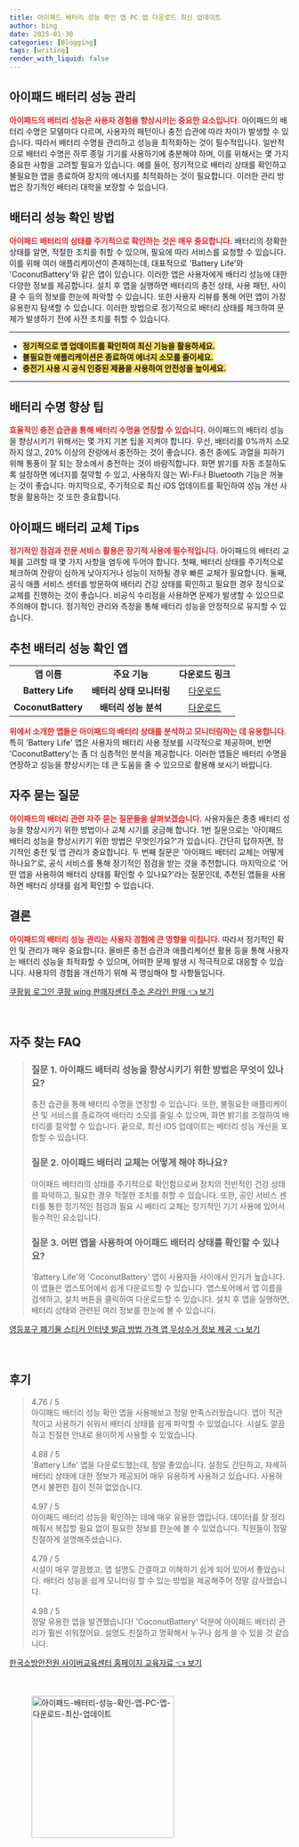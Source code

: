 ```yaml
---
title: 아이패드 배터리 성능 확인 앱 PC 앱 다운로드 최신 업데이트
author: bing
date: 2025-01-30
categories: [Blogging]
tags: [writing]
render_with_liquid: false
---
```

<h2 id='아이패드_배터리_성능_관리'>아이패드 배터리 성능 관리</h2>

<p><b><span style="color: #ee2323;">아이패드의 배터리 성능은 사용자 경험을 향상시키는 중요한 요소입니다.</span></b> 아이패드의 배터리 수명은 모델마다 다르며, 사용자의 패턴이나 충전 습관에 따라 차이가 발생할 수 있습니다. 따라서 배터리 수명을 관리하고 성능을 최적화하는 것이 필수적입니다. 일반적으로 배터리 수명은 하루 종일 기기를 사용하기에 충분해야 하며, 이를 위해서는 몇 가지 중요한 사항을 고려할 필요가 있습니다. 예를 들어, 정기적으로 배터리 상태를 확인하고 불필요한 앱을 종료하여 장치의 에너지를 최적화하는 것이 필요합니다. 이러한 관리 방법은 장기적인 배터리 대학을 보장할 수 있습니다.</p>

<h2 id='배터리_성능_확인_방법'>배터리 성능 확인 방법</h2>

<p><b><span style="color: #ee2323;">아이패드 배터리의 상태를 주기적으로 확인하는 것은 매우 중요합니다.</span></b> 배터리의 정확한 상태를 알면, 적절한 조치를 취할 수 있으며, 필요에 따라 서비스를 요청할 수 있습니다. 이를 위해 여러 애플리케이션이 존재하는데, 대표적으로 'Battery Life'와 'CoconutBattery'와 같은 앱이 있습니다. 이러한 앱은 사용자에게 배터리 성능에 대한 다양한 정보를 제공합니다. 설치 후 앱을 실행하면 배터리의 충전 상태, 사용 패턴, 사이클 수 등의 정보를 한눈에 파악할 수 있습니다. 또한 사용자 리뷰를 통해 어떤 앱이 가장 유용한지 탐색할 수 있습니다. 이러한 방법으로 정기적으로 배터리 상태를 체크하여 문제가 발생하기 전에 사전 조치를 취할 수 있습니다.</p>

<hr />

<ul>
    <li><b><span style="background-color: #ffe066;">정기적으로 앱 업데이트를 확인하여 최신 기능을 활용하세요.</span></b></li>
    <li><b><span style="background-color: #ffe066;">불필요한 애플리케이션은 종료하여 에너지 소모를 줄이세요.</span></b></li>
    <li><b><span style="background-color: #ffe066;">충전기 사용 시 공식 인증된 제품을 사용하여 안전성을 높이세요.</span></b></li>
</ul>

<hr />

<h2 id='배터리_수명_향상_팁'>배터리 수명 향상 팁</h2>

<p><b><span style="color: #ee2323;">효율적인 충전 습관을 통해 배터리 수명을 연장할 수 있습니다.</span></b> 아이패드의 배터리 성능을 향상시키기 위해서는 몇 가지 기본 팁을 지켜야 합니다. 우선, 배터리를 0%까지 소모하지 않고, 20% 이상의 잔량에서 충전하는 것이 좋습니다. 충전 중에도 과열을 피하기 위해 통풍이 잘 되는 장소에서 충전하는 것이 바람직합니다. 화면 밝기를 자동 조절하도록 설정하면 에너지를 절약할 수 있고, 사용하지 않는 Wi-Fi나 Bluetooth 기능은 꺼놓는 것이 좋습니다. 마지막으로, 주기적으로 최신 iOS 업데이트를 확인하여 성능 개선 사항을 활용하는 것 또한 중요합니다.</p>

<h2 id='아이패드_배터리_교체_Tips'>아이패드 배터리 교체 Tips</h2>

<p><b><span style="color: #ee2323;">정기적인 점검과 전문 서비스 활용은 장기적 사용에 필수적입니다.</span></b> 아이패드의 배터리 교체를 고려할 때 몇 가지 사항을 염두에 두어야 합니다. 첫째, 배터리 상태를 주기적으로 체크하여 잔량이 심하게 낮아지거나 성능이 저하될 경우 빠른 교체가 필요합니다. 둘째, 공식 애플 서비스 센터를 방문하여 배터리 건강 상태를 확인하고 필요한 경우 정식으로 교체를 진행하는 것이 좋습니다. 비공식 수리점을 사용하면 문제가 발생할 수 있으므로 주의해야 합니다. 정기적인 관리와 측정을 통해 배터리 성능을 안정적으로 유지할 수 있습니다.</p>

<h2 id='추천_배터리_성능_확인_앱'>추천 배터리 성능 확인 앱</h2>

<table>
    <tr>
        <td style="text-align: center; height: 17px;"><b>앱 이름</b></td>
        <td style="text-align: center; height: 17px;"><b>주요 기능</b></td>
        <td style="text-align: center; height: 17px;"><b>다운로드 링크</b></td>
    </tr>
    <tr>
        <td style="text-align: center; height: 17px;"><b>Battery Life</b></td>
        <td style="text-align: center; height: 17px;"><b>배터리 상태 모니터링</b></td>
        <td style="text-align: center; height: 17px;"><a href="https://apps.apple.com/us/app/battery-life/id264116187">다운로드</a></td>
    </tr>
    <tr>
        <td style="text-align: center; height: 17px;"><b>CoconutBattery</b></td>
        <td style="text-align: center; height: 17px;"><b>배터리 성능 분석</b></td>
        <td style="text-align: center; height: 17px;"><a href="https://www.coconut-flavour.com/coconutbattery/">다운로드</a></td>
    </tr>
</table>

<p><b><span style="color: #ee2323;">위에서 소개한 앱들은 아이패드의 배터리 상태를 분석하고 모니터링하는 데 유용합니다.</span></b> 특히 'Battery Life' 앱은 사용자의 배터리 사용 정보를 시각적으로 제공하며, 반면 'CoconutBattery'는 좀 더 심층적인 분석을 제공합니다. 이러한 앱들은 배터리 수명을 연장하고 성능을 향상시키는 데 큰 도움을 줄 수 있으므로 활용해 보시기 바랍니다.</p>

<h2 id='자주_묻는_질문'>자주 묻는 질문</h2>

<p><b><span style="color: #ee2323;">아이패드의 배터리 관련 자주 묻는 질문들을 살펴보겠습니다.</span></b> 사용자들은 종종 배터리 성능을 향상시키기 위한 방법이나 교체 시기를 궁금해 합니다. 1번 질문으로는 '아이패드 배터리 성능을 향상시키기 위한 방법은 무엇인가요?'가 있습니다. 간단히 답하자면, 정기적인 충전 및 앱 관리가 중요합니다. 두 번째 질문은 '아이패드 배터리 교체는 어떻게 하나요?'로, 공식 서비스를 통해 정기적인 점검을 받는 것을 추천합니다. 마지막으로 '어떤 앱을 사용하여 배터리 상태를 확인할 수 있나요?'라는 질문인데, 추천된 앱들을 사용하면 배터리 상태를 쉽게 확인할 수 있습니다.</p>

<h2 id='결론'>결론</h2>

<p><b><span style="color: #ee2323;">아이패드의 배터리 성능 관리는 사용자 경험에 큰 영향을 미칩니다.</span></b> 따라서 정기적인 확인 및 관리가 매우 중요합니다. 올바른 충전 습관과 애플리케이션 활용 등을 통해 사용자는 배터리 성능을 최적화할 수 있으며, 어떠한 문제 발생 시 적극적으로 대응할 수 있습니다. 사용자의 경험을 개선하기 위해 꼭 명심해야 할 사항들입니다.</p>
<p><a class="click-button" title="쿠팡윙 로그인 쿠팡 wing 판매자센터 주소 온라인 판매" href="https://yellowplanner.github.io/posts/%EC%BF%A0%ED%8C%A1%EC%9C%99-%EB%A1%9C%EA%B7%B8%EC%9D%B8-%EC%BF%A0%ED%8C%A1-wing-%ED%8C%90%EB%A7%A4%EC%9E%90%EC%84%BC%ED%84%B0-%EC%A3%BC%EC%86%8C-%EC%98%A8%EB%9D%BC%EC%9D%B8-%ED%8C%90%EB%A7%A4/" rel="dofollow">쿠팡윙 로그인 쿠팡 wing 판매자센터 주소 온라인 판매 👈 보기</a></p><br>
<h2 id='자주_찾는_FAQ'>자주 찾는 FAQ</h2>
<div itemscope="" itemtype="https://schema.org/FAQPage"> 
<blockquote> 
<div itemscope="" itemprop="mainEntity" itemtype="https://schema.org/Question"> 
<h3 itemprop="name">질문 1. 아이패드 배터리 성능을 향상시키기 위한 방법은 무엇이 있나요?</h3> 
<div itemscope="" itemprop="acceptedAnswer" itemtype="https://schema.org/Answer"> 
<span itemprop="text"> 
<p>충전 습관을 통해 배터리 수명을 연장할 수 있습니다. 또한, 불필요한 애플리케이션 및 서비스를 종료하여 배터리 소모를 줄일 수 있으며, 화면 밝기를 조절하여 배터리를 절약할 수 있습니다. 끝으로, 최신 iOS 업데이트는 배터리 성능 개선을 포함할 수 있습니다.</p> 
</span> 
</div> 
</div> 

<div itemscope="" itemprop="mainEntity" itemtype="https://schema.org/Question"> 
<h3 itemprop="name">질문 2. 아이패드 배터리 교체는 어떻게 해야 하나요?</h3> 
<div itemscope="" itemprop="acceptedAnswer" itemtype="https://schema.org/Answer"> 
<span itemprop="text"> 
<p>아이패드 배터리의 상태를 주기적으로 확인함으로써 장치의 전반적인 건강 상태를 파악하고, 필요한 경우 적절한 조치를 취할 수 있습니다. 또한, 공인 서비스 센터를 통한 정기적인 점검과 필요 시 배터리 교체는 장기적인 기기 사용에 있어서 필수적인 요소입니다.</p> 
</span> 
</div> 
</div> 

<div itemscope="" itemprop="mainEntity" itemtype="https://schema.org/Question"> 
<h3 itemprop="name">질문 3. 어떤 앱을 사용하여 아이패드 배터리 상태를 확인할 수 있나요?</h3> 
<div itemscope="" itemprop="acceptedAnswer" itemtype="https://schema.org/Answer"> 
<span itemprop="text"> 
<p>'Battery Life'와 'CoconutBattery' 앱이 사용자들 사이에서 인기가 높습니다. 이 앱들은 앱스토어에서 쉽게 다운로드할 수 있습니다. 앱스토어에서 앱 이름을 검색하고, 설치 버튼을 클릭하여 다운로드할 수 있습니다. 설치 후 앱을 실행하면, 배터리 상태와 관련된 여러 정보를 한눈에 볼 수 있습니다.</p> 
</span> 
</div> 
</div> 

</blockquote> 
</div>
<p><a class="click-button" title="영등포구 폐기물 스티커 인터넷 발급 방법 가격 앱 무상수거 정보 제공" href="https://yellowplanner.github.io/posts/%EC%98%81%EB%93%B1%ED%8F%AC%EA%B5%AC-%ED%8F%90%EA%B8%B0%EB%AC%BC-%EC%8A%A4%ED%8B%B0%EC%BB%A4-%EC%9D%B8%ED%84%B0%EB%84%B7-%EB%B0%9C%EA%B8%89-%EB%B0%A9%EB%B2%95-%EA%B0%80%EA%B2%A9-%EC%95%B1-%EB%AC%B4%EC%83%81%EC%88%98%EA%B1%B0-%EC%A0%95%EB%B3%B4-%EC%A0%9C%EA%B3%B5/" rel="dofollow">영등포구 폐기물 스티커 인터넷 발급 방법 가격 앱 무상수거 정보 제공 👈 보기</a></p><br>
<h2 id='후기'>후기</h2>
<div itemscope itemtype="https://schema.org/Product">
  <blockquote>
  <div itemprop="review" itemscope itemtype="https://schema.org/Review">
      <div itemprop="reviewRating" itemscope itemtype="https://schema.org/Rating"> <span itemprop="ratingValue">4.76</span> / <span itemprop="bestRating">5</span> </div>
      <span itemprop="reviewBody">아이패드 배터리 성능 확인 앱을 사용해보고 정말 만족스러웠습니다. 앱이 직관적이고 사용하기 쉬워서 배터리 상태를 쉽게 파악할 수 있었습니다. 시설도 깔끔하고 친절한 안내로 용이하게 사용할 수 있었습니다.</span>
  </div>
  <br>
  <div itemprop="review" itemscope itemtype="https://schema.org/Review">
      <div itemprop="reviewRating" itemscope itemtype="https://schema.org/Rating"> <span itemprop="ratingValue">4.88</span> / <span itemprop="bestRating">5</span> </div>
      <span itemprop="reviewBody">'Battery Life' 앱을 다운로드했는데, 정말 좋았습니다. 설정도 간단하고, 자세히 배터리 상태에 대한 정보가 제공되어 매우 유용하게 사용하고 있습니다. 사용하면서 불편한 점이 전혀 없었습니다.</span>
  </div>
  <br>
  <div itemprop="review" itemscope itemtype="https://schema.org/Review">
      <div itemprop="reviewRating" itemscope itemtype="https://schema.org/Rating"> <span itemprop="ratingValue">4.97</span> / <span itemprop="bestRating">5</span> </div>
      <span itemprop="reviewBody">아이패드 배터리 성능을 확인하는 데에 매우 유용한 앱입니다. 데이터를 잘 정리해줘서 복잡할 필요 없이 필요한 정보를 한눈에 볼 수 있었습니다. 직원들이 정말 친절하게 설명해주셨습니다.</span>
  </div>
  <br>
  <div itemprop="review" itemscope itemtype="https://schema.org/Review">
      <div itemprop="reviewRating" itemscope itemtype="https://schema.org/Rating"> <span itemprop="ratingValue">4.79</span> / <span itemprop="bestRating">5</span> </div>
      <span itemprop="reviewBody">시설이 매우 깔끔했고, 앱 설명도 간결하고 이해하기 쉽게 되어 있어서 좋았습니다. 배터리 성능을 쉽게 모니터링 할 수 있는 방법을 제공해주어 정말 감사했습니다.</span>
  </div>
  <br>
  <div itemprop="review" itemscope itemtype="https://schema.org/Review">
      <div itemprop="reviewRating" itemscope itemtype="https://schema.org/Rating"> <span itemprop="ratingValue">4.98</span> / <span itemprop="bestRating">5</span> </div>
      <span itemprop="reviewBody">정말 유용한 앱을 발견했습니다! 'CoconutBattery' 덕분에 아이패드 배터리 관리가 훨씬 쉬워졌어요. 설명도 친절하고 명확해서 누구나 쉽게 쓸 수 있을 것 같습니다.</span>
  </div>
  </blockquote>
</div>
<p><a class="click-button" title="한국소방안전원 사이버교육센터 홈페이지 교육자료" href="https://yellowplanner.github.io/posts/%ED%95%9C%EA%B5%AD%EC%86%8C%EB%B0%A9%EC%95%88%EC%A0%84%EC%9B%90-%EC%82%AC%EC%9D%B4%EB%B2%84%EA%B5%90%EC%9C%A1%EC%84%BC%ED%84%B0-%ED%99%88%ED%8E%98%EC%9D%B4%EC%A7%80-%EA%B5%90%EC%9C%A1%EC%9E%90%EB%A3%8C/" rel="dofollow">한국소방안전원 사이버교육센터 홈페이지 교육자료 👈 보기</a></p><br>
<figure class="image"><img src="https://yellowplanner.github.io/assets/img/thumbnail/아이패드-배터리-성능-확인-앱-PC-앱-다운로드-최신-업데이트.webp" alt="아이패드-배터리-성능-확인-앱-PC-앱-다운로드-최신-업데이트" width="256" height="256"></figure>